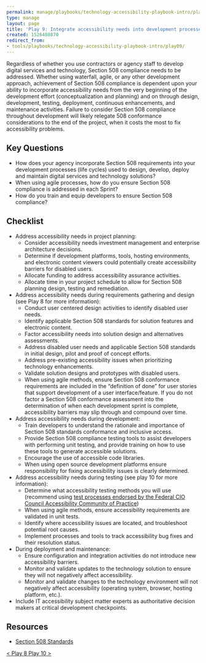 ```yaml
---
permalink: manage/playbooks/technology-accessibility-playbook-intro/play09/
type: manage
layout: page
title: 'Play 9: Integrate accessibility needs into development processes'
created: 1526408870
redirect_from:
- tools/playbooks/technology-accessibility-playbook-intro/play09/
---
```


Regardless of whether you use contractors or agency staff to develop digital services and technology, Section 508 compliance needs to be addressed. Whether using waterfall, agile, or any other development approach, achievement of Section 508 compliance is dependent upon your ability to incorporate accessibility needs from the very beginning of the development effort (conceptualization and planning) and on through design, development, testing, deployment, continuous enhancements, and maintenance activities. Failure to consider Section 508 compliance throughout development will likely relegate 508 conformance considerations to the end of the project, when it costs the most to fix accessibility problems.

## Key Questions

  * How does your agency incorporate Section 508 requirements into your development processes (life cycles) used to design, develop, deploy and maintain digital services and technology solutions?
  * When using agile processes, how do you ensure Section 508 compliance is addressed in each Sprint?
  * How do you train and equip developers to ensure Section 508 compliance?

## Checklist

  * Address accessibility needs in project planning:
      * Consider accessibility needs investment management and enterprise architecture decisions.
      * Determine if development platforms, tools, hosting environments, and electronic content viewers could potentially create accessibility barriers for disabled users.
      * Allocate funding to address accessibility assurance activities.
      * Allocate time in your project schedule to allow for Section 508 planning design, testing and remediation.
  * Address accessibility needs during requirements gathering and design (see Play 8 for more information):
      * Conduct user centered design activities to identify disabled user needs.
      * Identify applicable Section 508 standards for solution features and electronic content.
      * Factor accessibility needs into solution design and alternatives assessments.
      * Address disabled user needs and applicable Section 508 standards in initial design, pilot and proof of concept efforts.
      * Address pre-existing accessibility issues when prioritizing technology enhancements.
      * Validate solution designs and prototypes with disabled users.
      * When using agile methods, ensure Section 508 conformance requirements are included in the &ldquo;definition of done&rdquo; for user stories that support development of a user interface/feature. If you do not factor a Section 508 conformance assessment into the determination of when each development sprint is complete, accessibility barriers may slip through and compound over time.
  * Address accessibility needs during development:
      * Train developers to understand the rationale and importance of Section 508 standards conformance and inclusive access.
      * Provide Section 508 compliance testing tools to assist developers with performing unit testing, and provide training on how to use these tools to generate accessible solutions.
      * Encourage the use of accessible code libraries.
      * When using open source development platforms ensure responsibility for fixing accessibility issues is clearly determined.
  * Address accessibility needs during testing (see play 10 for more information):
      * Determine what accessibility testing methods you will use (recommend using [test processes endorsed by the Federal CIO Council Accessibility Community of Practice][1])
      * When using agile methods, ensure accessibility requirements are validated in unit tests.
      * Identify where accessibility issues are located, and troubleshoot potential root causes.
      * Implement processes and tools to track accessibility bug fixes and their resolution status.
  * During deployment and maintenance:
      * Ensure configuration and integration activities do not introduce new accessibility barriers.
      * Monitor and validate updates to the technology solution to ensure they will not negatively affect accessibility.
      * Monitor and validate changes to the technology environment will not negatively affect accessibility (operating system, browser, hosting platform, etc.).
  * Include IT accessibility subject matter experts as authoritative decision makers at critical development checkpoints.

## Resources

  * [Section 508 Standards][2]

<div id="prev-next-section">
    <a class="prev-page" title="Go to Play 8" 
      href="{{site.baseurl}}/manage/playbooks/technology-accessibility-playbook-intro/play08"> < Play 8
    </a>
    <a class="prev-page" title="Go to Play 10"
      href="{{site.baseurl}}/manage/playbooks/technology-accessibility-playbook-intro/play10"> Play 10 >
    </a>
</div>

 [1]: {{site.baseurl}}/test
 [2]: https://www.federalregister.gov/documents/2000/12/21/00-32017/electronic-and-information-technology-accessibility-standards
